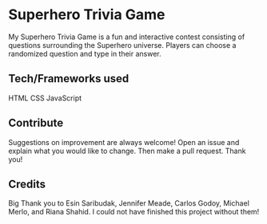 # Superhero Trivia Game

My Superhero Trivia Game is a fun and interactive contest consisting of questions surrounding the Superhero universe. Players can choose a randomized question and type in their answer. 

## Tech/Frameworks used

HTML
CSS
JavaScript

## Contribute

Suggestions on improvement are always welcome! Open an issue and explain what you would like to change. Then make a pull request. Thank you!

## Credits

Big Thank you to Esin Saribudak, Jennifer Meade, Carlos Godoy, Michael Merlo, and Riana Shahid. I could not have finished this project without them!